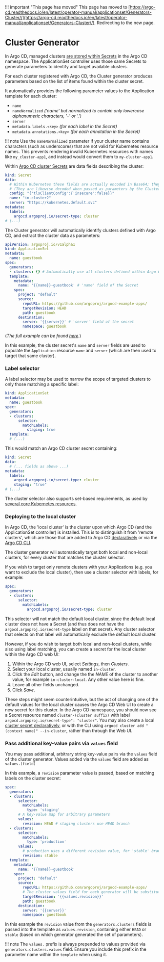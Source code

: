 <meta http-equiv="refresh" content="1; url='https://argo-cd.readthedocs.io/en/latest/operator-manual/applicationset/Generators-Cluster/'" />

!!! important "This page has moved"
    This page has moved to [https://argo-cd.readthedocs.io/en/latest/operator-manual/applicationset/Generators-Cluster//](https://argo-cd.readthedocs.io/en/latest/operator-manual/applicationset/Generators-Cluster//). Redirecting to the new page.

# Cluster Generator

In Argo CD, managed clusters [are stored within Secrets](https://argo-cd.readthedocs.io/en/stable/operator-manual/declarative-setup/#clusters) in the Argo CD namespace. The ApplicationSet controller uses those same Secrets to generate parameters to identify and target available clusters.

For each cluster registered with Argo CD, the Cluster generator produces parameters based on the list of items found within the cluster secret.

It automatically provides the following parameter values to the Application template for each cluster:

- `name`
- `nameNormalized` *('name' but normalized to contain only lowercase alphanumeric characters, '-' or '.')*
- `server`
- `metadata.labels.<key>` *(for each label in the Secret)*
- `metadata.annotations.<key>` *(for each annotation in the Secret)*

!!! note
    Use the `nameNormalized` parameter if your cluster name contains characters (such as underscores) that are not valid for Kubernetes resource names. This prevents rendering invalid Kubernetes resources with names like `my_cluster-app1`, and instead would convert them to `my-cluster-app1`.


Within [Argo CD cluster Secrets](https://argo-cd.readthedocs.io/en/stable/operator-manual/declarative-setup/#clusters) are data fields describing the cluster:
```yaml
kind: Secret
data:
  # Within Kubernetes these fields are actually encoded in Base64; they are decoded here for convenience.
  # (They are likewise decoded when passed as parameters by the Cluster generator)
  config: "{'tlsClientConfig':{'insecure':false}}"
  name: "in-cluster2"
  server: "https://kubernetes.default.svc"
metadata:
  labels:
    argocd.argoproj.io/secret-type: cluster
# (...)
```

The Cluster generator will automatically identify clusters defined with Argo CD, and extract the cluster data as parameters:
```yaml
apiVersion: argoproj.io/v1alpha1
kind: ApplicationSet
metadata:
  name: guestbook
spec:
  generators:
  - clusters: {} # Automatically use all clusters defined within Argo CD
  template:
    metadata:
      name: '{{name}}-guestbook' # 'name' field of the Secret
    spec:
      project: "default"
      source:
        repoURL: https://github.com/argoproj/argocd-example-apps/
        targetRevision: HEAD
        path: guestbook
      destination:
        server: '{{server}}' # 'server' field of the secret
        namespace: guestbook
```
(*The full example can be found [here](https://github.com/argoproj/applicationset/tree/master/examples/cluster).*)

In this example, the cluster secret's `name` and `server` fields are used to populate the `Application` resource `name` and `server` (which are then used to target that same cluster).

### Label selector

A label selector may be used to narrow the scope of targeted clusters to only those matching a specific label:
```yaml
kind: ApplicationSet
metadata:
  name: guestbook
spec:
  generators:
  - clusters:
      selector:
        matchLabels:
          staging: true
  template:
  # (...)
```

This would match an Argo CD cluster secret containing:
```yaml
kind: Secret
data:
  # (... fields as above ...)
metadata:
  labels:
    argocd.argoproj.io/secret-type: cluster
    staging: "true"
# (...)
```

The cluster selector also supports set-based requirements, as used by [several core Kubernetes resources](https://kubernetes.io/docs/concepts/overview/working-with-objects/labels/#resources-that-support-set-based-requirements).

### Deploying to the local cluster

In Argo CD, the 'local cluster' is the cluster upon which Argo CD (and the ApplicationSet controller) is installed. This is to distinguish it from 'remote clusters', which are those that are added to Argo CD [declaratively](https://argo-cd.readthedocs.io/en/stable/operator-manual/declarative-setup/#clusters) or via the [Argo CD CLI](https://argo-cd.readthedocs.io/en/stable/getting_started/#5-register-a-cluster-to-deploy-apps-to-optional).
 
The cluster generator will automatically target both local and non-local clusters, for every cluster that matches the cluster selector.

If you wish to target only remote clusters with your Applications (e.g. you want to exclude the local cluster), then use a cluster selector with labels, for example:
```yaml
spec:
  generators:
  - clusters:
      selector:
        matchLabels:
          argocd.argoproj.io/secret-type: cluster
```

This selector will not match the default local cluster, since the default local cluster does not have a Secret (and thus does not have the `argocd.argoproj.io/secret-type` label on that secret). Any cluster selector that selects on that label will automatically exclude the default local cluster.

However, if you do wish to target both local and non-local clusters, while also using label matching, you can create a secret for the local cluster within the Argo CD web UI:

1. Within the Argo CD web UI, select *Settings*, then *Clusters*.
2. Select your local cluster, usually named `in-cluster`.
3. Click the *Edit* button, and change the the *NAME* of the cluster to another value, for example `in-cluster-local`. Any other value here is fine.
4. Leave all other fields unchanged.
5. Click *Save*.

These steps might seem counterintuitive, but the act of changing one of the default values for the local cluster causes the Argo CD Web UI to create a new secret for this cluster. In the Argo CD namespace, you should now see a Secret resource named `cluster-(cluster suffix)` with label `argocd.argoproj.io/secret-type": "cluster"`. You may also create a local [cluster secret declaratively](https://argo-cd.readthedocs.io/en/stable/operator-manual/declarative-setup/#clusters), or with the CLI using `argocd cluster add "(context name)" --in-cluster`, rather than through the Web UI.

### Pass additional key-value pairs via `values` field

You may pass additional, arbitrary string key-value pairs via the `values` field of the cluster generator. Values added via the `values` field are added as `values.(field)`

In this example, a `revision` parameter value is passed, based on matching labels on the cluster secret:
```yaml
spec:
  generators:
  - clusters:
      selector:
        matchLabels:
          type: 'staging'
      # A key-value map for arbitrary parameters
      values:
        revision: HEAD # staging clusters use HEAD branch
  - clusters:
      selector:
        matchLabels:
          type: 'production'
      values:
        # production uses a different revision value, for 'stable' branch
        revision: stable
  template:
    metadata:
      name: '{{name}}-guestbook'
    spec:
      project: "default"
      source:
        repoURL: https://github.com/argoproj/argocd-example-apps/
        # The cluster values field for each generator will be substituted here:
        targetRevision: '{{values.revision}}'
        path: guestbook
      destination:
        server: '{{server}}'
        namespace: guestbook
```

In this example the `revision` value from the `generators.clusters` fields is passed into the template as `values.revision`, containing either `HEAD` or `stable` (based on which generator generated the set of parameters).

!!! note
    The `values.` prefix is always prepended to values provided via `generators.clusters.values` field. Ensure you include this prefix in the parameter name within the `template` when using it.
